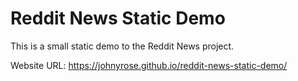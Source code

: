 # Reddit News Static Demo

This is a small static demo to the Reddit News project.

Website URL: https://johnyrose.github.io/reddit-news-static-demo/
